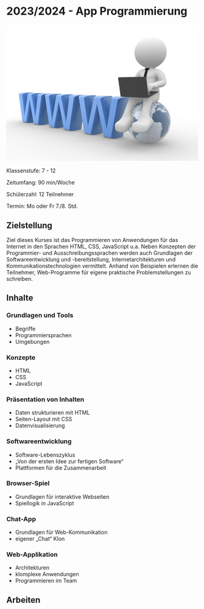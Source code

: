# 2023/2024 - App Programmierung

![www](www.png)

Klassenstufe: 7 - 12

Zeitumfang: 90 min/Woche

Schülerzahl: 12 Teilnehmer

Termin: Mo oder Fr 7./8. Std.

## Zielstellung

Ziel dieses Kurses ist das Programmieren von Anwendungen für das Internet in den Sprachen HTML, CSS, JavaScript u.a. Neben Konzepten der Programmier- und Ausschreibungssprachen werden auch Grundlagen der Softwareentwicklung und -bereitstellung, Internetarchitekturen und Kommunikationstechnologien vermittelt. Anhand von Beispielen erlernen die Teilnehmer, Web-Programme für eigene praktische Problemstellungen zu schreiben.

## Inhalte

### Grundlagen und Tools
- Begriffe
- Programmiersprachen
- Umgebungen

### Konzepte
- HTML
- CSS
- JavaScript

### Präsentation von Inhalten
- Daten strukturieren mit HTML
- Seiten-Layout mit CSS
- Datenvisualisierung

### Softwareentwicklung
- Software-Lebenszyklus
- „Von der ersten Idee zur fertigen Software“
- Plattformen für die Zusammenarbeit

### Browser-Spiel
- Grundlagen für interaktive Webseiten
- Spiellogik in JavaScript

### Chat-App
- Grundlagen für Web-Kommunikation
- eigener „Chat“ Klon

### Web-Applikation
- Architekturen
- klomplexe Anwendungen
- Programmieren im Team

## Arbeiten

